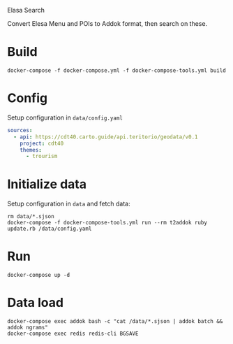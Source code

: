 Elasa Search

Convert Elesa Menu and POIs to Addok format, then search on these.


# Build
```
docker-compose -f docker-compose.yml -f docker-compose-tools.yml build
```

# Config
Setup configuration in `data/config.yaml`
```yaml
sources:
  - api: https://cdt40.carto.guide/api.teritorio/geodata/v0.1
    project: cdt40
    themes:
      - trourism
```

# Initialize data
Setup configuration in `data` and fetch data:
```
rm data/*.sjson
docker-compose -f docker-compose-tools.yml run --rm t2addok ruby update.rb /data/config.yaml
```

# Run
```
docker-compose up -d
```

# Data load
```
docker-compose exec addok bash -c "cat /data/*.sjson | addok batch && addok ngrams"
docker-compose exec redis redis-cli BGSAVE
```
